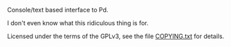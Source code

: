 Console/text based interface to Pd.

I don't even know what this ridiculous thing is for.

Licensed under the terms of the GPLv3, see the file [COPYING.txt](./COPYING.txt) for details.
